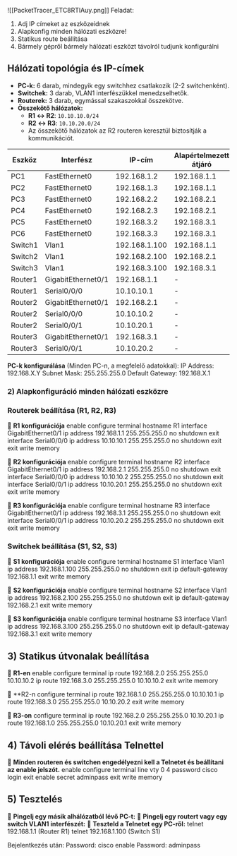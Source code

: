 ![[PacketTracer_ETC8RTlAuy.png]]
Feladat:
1) Adj IP címeket az eszközeidnek 
2) Alapkonfig minden hálózati eszközre! 
3) Statikus route beállítása 
4) Bármely gépről bármely hálózati eszközt távolról tudjunk konfigurálni

## **Hálózati topológia és IP-címek**

- **PC-k:** 6 darab, mindegyik egy switchhez csatlakozik (2-2 switchenként).
- **Switchek:** 3 darab, VLAN1 interfészükkel menedzselhetők.
- **Routerek:** 3 darab, egymással szakaszokkal összekötve.
- **Összekötő hálózatok:**
    - **R1 ↔ R2**: `10.10.10.0/24`
    - **R2 ↔ R3**: `10.10.20.0/24`
    - Az összekötő hálózatok az R2 routeren keresztül biztosítják a kommunikációt.

| Eszköz  | Interfész          | IP-cím        | Alapértelmezett átjáró |
| ------- | ------------------ | ------------- | ---------------------- |
| PC1     | FastEthernet0      | 192.168.1.2   | 192.168.1.1            |
| PC2     | FastEthernet0      | 192.168.1.3   | 192.168.1.1            |
| PC3     | FastEthernet0      | 192.168.2.2   | 192.168.2.1            |
| PC4     | FastEthernet0      | 192.168.2.3   | 192.168.2.1            |
| PC5     | FastEthernet0      | 192.168.3.2   | 192.168.3.1            |
| PC6     | FastEthernet0      | 192.168.3.3   | 192.168.3.1            |
| Switch1 | Vlan1              | 192.168.1.100 | 192.168.1.1            |
| Switch2 | Vlan1              | 192.168.2.100 | 192.168.2.1            |
| Switch3 | Vlan1              | 192.168.3.100 | 192.168.3.1            |
| Router1 | GigabitEthernet0/1 | 192.168.1.1   | -                      |
| Router1 | Serial0/0/0        | 10.10.10.1    | -                      |
| Router2 | GigabitEthernet0/1 | 192.168.2.1   | -                      |
| Router2 | Serial0/0/0        | 10.10.10.2    | -                      |
| Router2 | Serial0/0/1        | 10.10.20.1    | -                      |
| Router3 | GigabitEthernet0/1 | 192.168.3.1   | -                      |
| Router3 | Serial0/0/1        | 10.10.20.2    | -                      |
**PC-k konfigurálása** (Minden PC-n, a megfelelő adatokkal):
IP Address: 192.168.X.Y 
Subnet Mask: 255.255.255.0 
Default Gateway: 192.168.X.1

### **2) Alapkonfiguráció minden hálózati eszközre**

### Routerek beállítása (R1, R2, R3)

🔹 **R1 konfigurációja**
enable
configure terminal
hostname R1
interface GigabitEthernet0/1
ip address 192.168.1.1 255.255.255.0
no shutdown
exit
interface Serial0/0/0
ip address 10.10.10.1 255.255.255.0
no shutdown
exit
exit
write memory

🔹 **R2 konfigurációja**
enable
configure terminal
hostname R2
interface GigabitEthernet0/1
ip address 192.168.2.1 255.255.255.0
no shutdown
exit
interface Serial0/0/0
ip address 10.10.10.2 255.255.255.0
no shutdown
exit
interface Serial0/0/1
ip address 10.10.20.1 255.255.255.0
no shutdown
exit
exit
write memory

🔹 **R3 konfigurációja**
enable
configure terminal
hostname R3
interface GigabitEthernet0/1
ip address 192.168.3.1 255.255.255.0
no shutdown
exit
interface Serial0/0/1
ip address 10.10.20.2 255.255.255.0
no shutdown
exit
exit
write memory

### Switchek beállítása (S1, S2, S3)
🔹 **S1 konfigurációja**
enable
configure terminal
hostname S1
interface Vlan1
ip address 192.168.1.100 255.255.255.0
no shutdown
exit
ip default-gateway 192.168.1.1
exit
write memory

🔹 **S2 konfigurációja**
enable
configure terminal
hostname S2
interface Vlan1
ip address 192.168.2.100 255.255.255.0
no shutdown
exit
ip default-gateway 192.168.2.1
exit
write memory

🔹 **S3 konfigurációja**
enable
configure terminal
hostname S3
interface Vlan1
ip address 192.168.3.100 255.255.255.0
no shutdown
exit
ip default-gateway 192.168.3.1
exit
write memory

## **3) Statikus útvonalak beállítása**
🔹 **R1-en**
enable
configure terminal
ip route 192.168.2.0 255.255.255.0 10.10.10.2
ip route 192.168.3.0 255.255.255.0 10.10.10.2
exit
write memory

🔹 **R2-n 
configure terminal 
ip route 192.168.1.0 255.255.255.0 10.10.10.1 
ip route 192.168.3.0 255.255.255.0 10.10.20.2 
exit
write memory

🔹 **R3-on**
configure terminal
ip route 192.168.2.0 255.255.255.0 10.10.20.1
ip route 192.168.1.0 255.255.255.0 10.10.20.1
exit
write memory


## **4) Távoli elérés beállítása Telnettel**

🔹 **Minden routeren és switchen engedélyezni kell a Telnetet és beállítani az enable jelszót.**
enable
configure terminal
line vty 0 4
password cisco
login
exit
enable secret adminpass
exit
write memory

## **5) Tesztelés**

🔹 **Pingelj egy másik alhálózatból lévő PC-t:**
🔹 **Pingelj egy routert vagy egy switch VLAN1 interfészét:**
🔹 **Teszteld a Telnetet egy PC-ről:**
telnet 192.168.1.1  (Router R1)
telnet 192.168.1.100 (Switch S1)

Bejelentkezés után:
Password: cisco
enable
Password: adminpass

